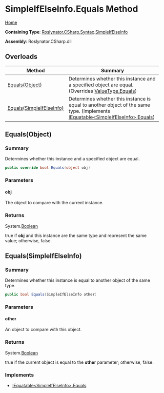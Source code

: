 # SimpleIfElseInfo\.Equals Method <a name="_Top"></a>

[Home](../../../../../README.md)

**Containing Type**: [Roslynator.CSharp.Syntax](../../README.md#_Top)\.[SimpleIfElseInfo](../README.md#_Top)

**Assembly**: Roslynator\.CSharp\.dll

## Overloads

| Method | Summary |
| ------ | ------- |
| [Equals(Object)](#Roslynator_CSharp_Syntax_SimpleIfElseInfo_Equals_System_Object_) | Determines whether this instance and a specified object are equal\. \(Overrides [ValueType.Equals](https://docs.microsoft.com/en-us/dotnet/api/system.valuetype.equals)\) |
| [Equals(SimpleIfElseInfo)](#Roslynator_CSharp_Syntax_SimpleIfElseInfo_Equals_Roslynator_CSharp_Syntax_SimpleIfElseInfo_) | Determines whether this instance is equal to another object of the same type\. \(Implements [IEquatable\<SimpleIfElseInfo>.Equals](https://docs.microsoft.com/en-us/dotnet/api/system.iequatable-1.equals)\) |

## Equals\(Object\) <a name="Roslynator_CSharp_Syntax_SimpleIfElseInfo_Equals_System_Object_"></a>

### Summary

Determines whether this instance and a specified object are equal\.

```csharp
public override bool Equals(object obj)
```

### Parameters

#### obj

The object to compare with the current instance\. 

### Returns

System\.[Boolean](https://docs.microsoft.com/en-us/dotnet/api/system.boolean)

true if **obj** and this instance are the same type and represent the same value; otherwise, false\. 

## Equals\(SimpleIfElseInfo\) <a name="Roslynator_CSharp_Syntax_SimpleIfElseInfo_Equals_Roslynator_CSharp_Syntax_SimpleIfElseInfo_"></a>

### Summary

Determines whether this instance is equal to another object of the same type\.

```csharp
public bool Equals(SimpleIfElseInfo other)
```

### Parameters

#### other

An object to compare with this object\.

### Returns

System\.[Boolean](https://docs.microsoft.com/en-us/dotnet/api/system.boolean)

true if the current object is equal to the **other** parameter; otherwise, false\.

### Implements

* [IEquatable\<SimpleIfElseInfo>.Equals](https://docs.microsoft.com/en-us/dotnet/api/system.iequatable-1.equals)
